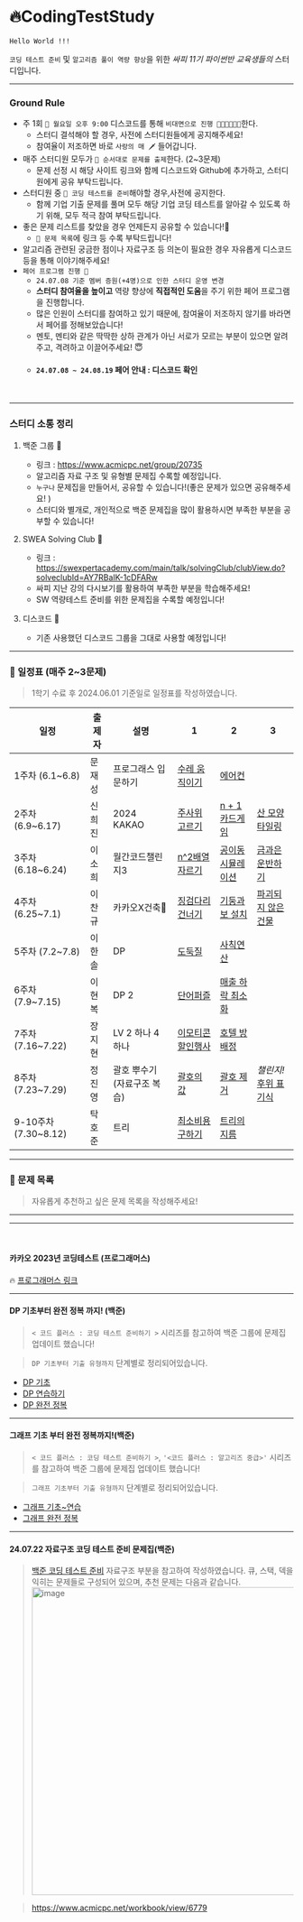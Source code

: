 # 🔥CodingTestStudy

```
Hello World !!!
```

`코딩 테스트 준비` 및 `알고리즘 풀이 역량 향상`을 위한 _싸피 11기 파이썬반 교육생들의_ 스터디입니다.

 <hr>

### Ground Rule

- 주 1회 `📍 월요일 오후 9:00` 디스코드를 통해 `비대면으로 진행 👩🏻‍💻🧑🏻‍💻`한다.
  - 스터디 결석해야 할 경우, 사전에 스터디원들에게 공지해주세요!
  - 참여율이 저조하면 바로 `사랑의 매 🗡` 들어갑니다.
- 매주 스터디원 모두가 `📍 순서대로 문제를 출제`한다. (2~3문제)
  - 문제 선정 시 해당 사이트 링크와 함께 디스코드와 Github에 추가하고, 스터디원에게 공유 부탁드립니다.
- 스터디원 중 `📍 코딩 테스트를 준비`해야할 경우,사전에 공지한다.
  - 함께 기업 기출 문제를 풀며 모두 해당 기업 코딩 테스트를 알아갈 수 있도록 하기 위해, 모두 적극 참여 부탁드립니다.
- 좋은 문제 리스트를 찾았을 경우 언제든지 공유할 수 있습니다!🤗
  - `📍 문제 목록`에 링크 등 수록 부탁드립니다!
- 알고리즘 관련된 궁금한 점이나 자료구조 등 의논이 필요한 경우 자유롭게 디스코드 등을 통해 이야기해주세요!
- `페어 프로그램 진행 🏓`
  - `24.07.08 기준 멤버 증원(+4명)으로 인한 스터디 운영 변경`
  - **스터디 참여율을 높이고** 역량 향상에 **직접적인 도움**을 주기 위한 페어 프로그램을 진행합니다.
  - 많은 인원이 스터디를 참여하고 있기 때문에, 참여율이 저조하지 않기를 바라면서 페어를 정해보았습니다!
  - 멘토, 멘티와 같은 딱딱한 상하 관계가 아닌 서로가 모르는 부분이 있으면 알려주고, 격려하고 이끌어주세요! 😇
  - #### `24.07.08 ~ 24.08.19` 페어 안내 : 디스코드 확인

<br>
<hr>

### 스터디 소통 정리

1. 백준 그룹 🤖

   - 링크 : https://www.acmicpc.net/group/20735
   - 알고리즘 자료 구조 및 유형별 문제집 수록할 예정입니다.
   - `누구나` 문제집을 만들어서, 공유할 수 있습니다!(좋은 문제가 있으면 공유해주세요! )
   - 스터디와 별개로, 개인적으로 백준 문제집을 많이 활용하시면 부족한 부분을 공부할 수 있습니다!

2. SWEA Solving Club 💙

   - 링크 : https://swexpertacademy.com/main/talk/solvingClub/clubView.do?solveclubId=AY7RBaIK-1cDFARw
   - 싸피 지난 강의 다시보기를 활용하여 부족한 부분을 학습해주세요!
   - SW 역량테스트 준비를 위한 문제집을 수록할 예정입니다!

3. 디스코드 👾
   - 기존 사용했던 디스코드 그룹을 그대로 사용할 예정입니다!

<hr>

### 📆 일정표 (매주 2~3문제)

> 1학기 수료 후 2024.06.01 기준일로 일정표를 작성하였습니다.

| 일정                 | 출제자 | 설명                       | 1                                                                                     | 2                                                                                   | 3                                                                                     |
| -------------------- | ------ | -------------------------- | ------------------------------------------------------------------------------------- | ----------------------------------------------------------------------------------- | ------------------------------------------------------------------------------------- |
| 1주차 (6.1~6.8)      | 문재성 | 프로그래스 입문하기        | [수레 움직이기](https://school.programmers.co.kr/learn/courses/30/lessons/250134)     | [에어컨](https://school.programmers.co.kr/learn/courses/30/lessons/250134)          |                                                                                       |
| 2주차 (6.9~6.17)     | 신희진 | 2024 KAKAO                 | [주사위 고르기](https://school.programmers.co.kr/learn/courses/30/lessons/258709)     | [n + 1 카드게임](https://school.programmers.co.kr/learn/courses/30/lessons/258707)  | [산 모양 타일링](https://school.programmers.co.kr/learn/courses/30/lessons/258705)    |
| 3주차 (6.18~6.24)    | 이소희 | 월간코드챌린지3            | [n^2배열 자르기](https://school.programmers.co.kr/learn/courses/30/lessons/87390)     | [공이동시뮬레이션](https://school.programmers.co.kr/learn/courses/30/lessons/87391) | [금과은운반하기](https://school.programmers.co.kr/learn/courses/30/lessons/86053)     |
| 4주차 (6.25~7.1)     | 이찬규 | 카카오X건축                | [징검다리 건너기](https://school.programmers.co.kr/learn/courses/30/lessons/64062)    | [기둥과 보 설치](https://school.programmers.co.kr/learn/courses/30/lessons/60061)   | [파괴되지 않은 건물](https://school.programmers.co.kr/learn/courses/30/lessons/92344) |
| 5주차 (7.2~7.8)      | 이한솔 | DP                         | [도둑질](https://school.programmers.co.kr/learn/courses/30/lessons/42897)             | [사칙연산](https://school.programmers.co.kr/learn/courses/30/lessons/1843)          |
| 6주차 (7.9~7.15)     | 이현복 | DP 2                       | [단어퍼즐](https://school.programmers.co.kr/learn/courses/30/lessons/12983)           | [매출 하락 최소화](https://school.programmers.co.kr/learn/courses/30/lessons/72416) |                                                                                       |
| 7주차 (7.16~7.22)    | 장지현 | LV 2 하나 4 하나           | [이모티콘 할인행사](https://school.programmers.co.kr/learn/courses/30/lessons/150368) | [호텔 방 배정](https://school.programmers.co.kr/learn/courses/30/lessons/64063)     |                                                                                       |
| 8주차 (7.23~7.29)    | 정진영 | 괄호 뿌수기(자료구조 복습) | [괄호의 값](https://www.acmicpc.net/problem/2504)                                     | [괄호 제거](https://www.acmicpc.net/problem/2800)                                   | _챌린지!_ [후위 표기식](https://www.acmicpc.net/problem/1918)                         |
| 9-10주차 (7.30~8.12) | 탁호준 | 트리                       | [최소비용 구하기](https://www.acmicpc.net/problem/1916)                               | [트리의 지름](https://www.acmicpc.net/problem/1967)                                 |                                                                                       |

<hr>

### 🚀 문제 목록

> 자유롭게 추천하고 싶은 문제 목록을 작성해주세요!

<hr>
<hr>
<br>

#### 카카오 2023년 코딩테스트 (프로그래머스)

🔥 [프로그래머스 링크](https://school.programmers.co.kr/learn/challenges?order=recent&partIds=37527)

<hr>

#### DP 기초부터 완전 정복 까지! (백준)

> `< 코드 플러스 : 코딩 테스트 준비하기 >` 시리즈를 참고하여 백준 그룹에 문제집 업데이트 했습니다!

> `DP 기초부터 기출 유형까지` 단계별로 정리되어있습니다.

- [DP 기초](https://www.acmicpc.net/group/workbook/view/20735/70521)
- [DP 연습하기](https://www.acmicpc.net/group/workbook/view/20735/70523)
- [DP 완전 정복](https://www.acmicpc.net/group/workbook/view/20735/70524)

<hr>

#### 그래프 기초 부터 완전 정복까지!(백준)

> `< 코드 플러스 : 코딩 테스트 준비하기 >`, `'<코드 플러스 : 알고리즈 중급>'` 시리즈를 참고하여 백준 그룹에 문제집 업데이트 했습니다!

> `그래프 기초부터 기출 유형까지` 단계별로 정리되어있습니다.

- [그래프 기초~연습](https://www.acmicpc.net/group/workbook/view/20735/70522)
- [그래프 완전 정복](https://www.acmicpc.net/group/workbook/view/20735/70525)

<hr>

#### 24.07.22 자료구조 코딩 테스트 준비 문제집(백준)

> [백준 코딩 테스트 준비](https://github.com/tony9402/baekjoon) 자료구조 부분을 참고하여 작성하였습니다.
> 큐, 스택, 덱을 익히는 문제들로 구성되어 있으며, 추천 문제는 다음과 같습니다.
> <img width="546" alt="image" src="https://github.com/user-attachments/assets/856effef-1bd8-4605-8a0a-8e5721476c04">

> https://www.acmicpc.net/workbook/view/6779

